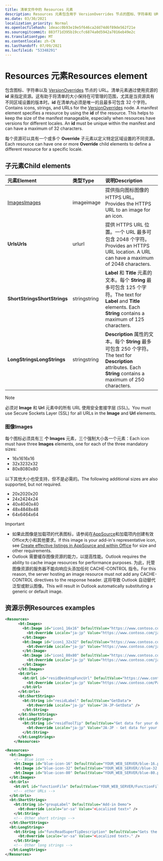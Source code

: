 ```yaml
---
title: 清单文件中的 Resources 元素
description: Resources 元素包含用于 VersionOverrides 节点的图标、字符串和 URL。
ms.date: 03/30/2021
localization_priority: Normal
ms.openlocfilehash: 1deacc0b93e19e5f646ca2dd74d6f89de562f21e
ms.sourcegitcommit: 883f71d395b19ccfc6874a0d5942a7016eb49e2c
ms.translationtype: MT
ms.contentlocale: zh-CN
ms.lasthandoff: 07/09/2021
ms.locfileid: "53348291"
---
```

# <a name="resources-element"></a><span data-ttu-id="67e59-103">Resources 元素</span><span class="sxs-lookup"><span data-stu-id="67e59-103">Resources element</span></span>

<span data-ttu-id="67e59-p101">包含图标、字符串以及 [VersionOverrides](versionoverrides.md) 节点的 URL。清单元素通过使用资源的 **id** 来指定资源。这有助于将清单的大小保持在可管理的范围，尤其是当资源具有不同区域设置的版本时。**id** 在清单内必须是唯一的且最多可包含 32 个字符。</span><span class="sxs-lookup"><span data-stu-id="67e59-p101">Contains icons, strings, and URLs for the [VersionOverrides](versionoverrides.md) node. A manifest element specifies a resource by using the **id** of the resource. This helps to keep the size of the manifest manageable, especially when resources have versions for different locales. An **id** must be unique within the manifest and can have a maximum of 32 characters.</span></span>

<span data-ttu-id="67e59-108">每个资源可以具有一个或多个 **Override** 子元素以定义特定区域设置的不同资源。</span><span class="sxs-lookup"><span data-stu-id="67e59-108">Each resource can have one or more **Override** child elements to define a different resource for a specific locale.</span></span>

## <a name="child-elements"></a><span data-ttu-id="67e59-109">子元素</span><span class="sxs-lookup"><span data-stu-id="67e59-109">Child elements</span></span>

|  <span data-ttu-id="67e59-110">元素</span><span class="sxs-lookup"><span data-stu-id="67e59-110">Element</span></span> |  <span data-ttu-id="67e59-111">类型</span><span class="sxs-lookup"><span data-stu-id="67e59-111">Type</span></span>  |  <span data-ttu-id="67e59-112">说明</span><span class="sxs-lookup"><span data-stu-id="67e59-112">Description</span></span>  |
|:-----|:-----|:-----|
|  [<span data-ttu-id="67e59-113">Images</span><span class="sxs-lookup"><span data-stu-id="67e59-113">Images</span></span>](#images)            |  <span data-ttu-id="67e59-114">image</span><span class="sxs-lookup"><span data-stu-id="67e59-114">image</span></span>   |  <span data-ttu-id="67e59-115">提供指向图标图像的 HTTPS URL。</span><span class="sxs-lookup"><span data-stu-id="67e59-115">Provides the HTTPS URL to an image for an icon.</span></span> |
|  <span data-ttu-id="67e59-116">**Urls**</span><span class="sxs-lookup"><span data-stu-id="67e59-116">**Urls**</span></span>                |  <span data-ttu-id="67e59-117">url</span><span class="sxs-lookup"><span data-stu-id="67e59-117">url</span></span>     |  <span data-ttu-id="67e59-p102">提供 HTTPS URL 位置。一个 URL 最多可包含 2048 个字符。</span><span class="sxs-lookup"><span data-stu-id="67e59-p102">Provides an HTTPS URL location. A URL can have a maximum of 2048 characters.</span></span> |
|  <span data-ttu-id="67e59-120">**ShortStrings**</span><span class="sxs-lookup"><span data-stu-id="67e59-120">**ShortStrings**</span></span> |  <span data-ttu-id="67e59-121">string</span><span class="sxs-lookup"><span data-stu-id="67e59-121">string</span></span>  |  <span data-ttu-id="67e59-p103">**Label** 和 **Title** 元素的文本。每个 **String** 最多可包含 125 个字符。</span><span class="sxs-lookup"><span data-stu-id="67e59-p103">The text for **Label** and **Title** elements. Each **String** contains a maximum of 125 characters.</span></span>|
|  <span data-ttu-id="67e59-124">**LongStrings**</span><span class="sxs-lookup"><span data-stu-id="67e59-124">**LongStrings**</span></span>  |  <span data-ttu-id="67e59-125">string</span><span class="sxs-lookup"><span data-stu-id="67e59-125">string</span></span>  | <span data-ttu-id="67e59-p104">**Description** 属性的文本。每个 **String** 最多可包含 250 个字符。</span><span class="sxs-lookup"><span data-stu-id="67e59-p104">The text for **Description** attributes. Each **String** contains a maximum of 250 characters.</span></span>|

> [!NOTE]
> <span data-ttu-id="67e59-128">必须对 **Image** 和 **Url** 元素中的所有 URL 使用安全套接字层 (SSL)。</span><span class="sxs-lookup"><span data-stu-id="67e59-128">You must use Secure Sockets Layer (SSL) for all URLs in the **Image** and **Url** elements.</span></span>

### <a name="images"></a><span data-ttu-id="67e59-129">图像</span><span class="sxs-lookup"><span data-stu-id="67e59-129">Images</span></span>

<span data-ttu-id="67e59-130">每个图标必须具有三 **个 Images** 元素，三个强制大小各一个元素：</span><span class="sxs-lookup"><span data-stu-id="67e59-130">Each icon must have three **Images** elements, one for each of the three mandatory sizes:</span></span>

- <span data-ttu-id="67e59-131">16x16</span><span class="sxs-lookup"><span data-stu-id="67e59-131">16x16</span></span>
- <span data-ttu-id="67e59-132">32x32</span><span class="sxs-lookup"><span data-stu-id="67e59-132">32x32</span></span>
- <span data-ttu-id="67e59-133">80x80</span><span class="sxs-lookup"><span data-stu-id="67e59-133">80x80</span></span>

<span data-ttu-id="67e59-134">以下其他大小也受支持，但不是必需的。</span><span class="sxs-lookup"><span data-stu-id="67e59-134">The following additional sizes are also supported, but not required.</span></span>

- <span data-ttu-id="67e59-135">20x20</span><span class="sxs-lookup"><span data-stu-id="67e59-135">20x20</span></span>
- <span data-ttu-id="67e59-136">24x24</span><span class="sxs-lookup"><span data-stu-id="67e59-136">24x24</span></span>
- <span data-ttu-id="67e59-137">40x40</span><span class="sxs-lookup"><span data-stu-id="67e59-137">40x40</span></span>
- <span data-ttu-id="67e59-138">48x48</span><span class="sxs-lookup"><span data-stu-id="67e59-138">48x48</span></span>
- <span data-ttu-id="67e59-139">64x64</span><span class="sxs-lookup"><span data-stu-id="67e59-139">64x64</span></span>

> [!IMPORTANT]
>
> - <span data-ttu-id="67e59-140">如果此图像是加载项的代表图标，请参阅在[AppSource](/office/dev/store/create-effective-office-store-listings#create-an-icon-for-your-add-in)和加载项内创建有效Office大小和其他要求。</span><span class="sxs-lookup"><span data-stu-id="67e59-140">If this image is your add-in's representative icon, see [Create effective listings in AppSource and within Office](/office/dev/store/create-effective-office-store-listings#create-an-icon-for-your-add-in) for size and other requirements.</span></span>
> - <span data-ttu-id="67e59-141">Outlook 需要缓存图像资源的能力，以提高性能。</span><span class="sxs-lookup"><span data-stu-id="67e59-141">Outlook requires the ability to cache image resources for performance purposes.</span></span> <span data-ttu-id="67e59-142">为此，托管图像资源的服务器不能向响应头添加任何 CACHE-CONTROL 指令。</span><span class="sxs-lookup"><span data-stu-id="67e59-142">For this reason, the server hosting an image resource must not add any CACHE-CONTROL directives to the response header.</span></span> <span data-ttu-id="67e59-143">这将导致 Outlook 自动替代泛型或默认图像。</span><span class="sxs-lookup"><span data-stu-id="67e59-143">This will result in Outlook automatically substituting a generic or default image.</span></span>

## <a name="resources-examples"></a><span data-ttu-id="67e59-144">资源示例</span><span class="sxs-lookup"><span data-stu-id="67e59-144">Resources examples</span></span>

```XML
<Resources>
      <bt:Images>
        <bt:Image id="icon1_16x16" DefaultValue="https://www.contoso.com/icon_default.png">
          <bt:Override Locale="ja-jp" Value="https://www.contoso.com/ja-jp16-icon_default.png" />
        </bt:Image>
        <bt:Image id="icon1_32x32" DefaultValue="https://www.contoso.com/icon_default.png">
          <bt:Override Locale="ja-jp" Value="https://www.contoso.com/ja-jp32-icon_default.png" />
        </bt:Image>
        <bt:Image id="icon1_80x80" DefaultValue="https://www.contoso.com/icon_default.png">
          <bt:Override Locale="ja-jp" Value="https://www.contoso.com/ja-jp80-icon_default.png" />
        </bt:Image>
      </bt:Images>
      <bt:Urls>
        <bt:Url id="residDesktopFuncUrl" DefaultValue="https://www.contoso.com/Pages/Home.aspx">
          <bt:Override Locale="ja-jp" Value="https://www.contoso.com/Pages/Home.aspx" />
        </bt:Url>
      </bt:Urls>
      <bt:ShortStrings>
        <bt:String id="residLabel" DefaultValue="GetData">
          <bt:Override Locale="ja-jp" Value="JA-JP-GetData" />
        </bt:String>
      </bt:ShortStrings>
      <bt:LongStrings>
        <bt:String id="residToolTip" DefaultValue="Get data for your document.">
          <bt:Override Locale="ja-jp" Value="JA-JP - Get data for your document." />
        </bt:String>
      </bt:LongStrings>
    </Resources>
```

```xml
<Resources>
  <bt:Images>
    <!-- Blue icon -->
    <bt:Image id="blue-icon-16" DefaultValue="YOUR_WEB_SERVER/blue-16.png"/>
    <bt:Image id="blue-icon-32" DefaultValue="YOUR_WEB_SERVER//blue-32.png"/>
    <bt:Image id="blue-icon-80" DefaultValue="YOUR_WEB_SERVER/blue-80.png"/>
  </bt:Images>
  <bt:Urls>
    <bt:Url id="functionFile" DefaultValue="YOUR_WEB_SERVER/FunctionFile/Functions.html"/>
    <!-- other URLs -->
  </bt:Urls>
  <bt:ShortStrings>
    <bt:String id="groupLabel" DefaultValue="Add-in Demo">
      <bt:Override Locale="ar-sa" Value="<Localized text>" />
    </bt:String>
    <!-- Other short strings -->
  </bt:ShortStrings>
  <bt:LongStrings>
    <bt:String id="funcReadSuperTipDescription" DefaultValue="Gets the subject of the message or appointment.">
      <bt:Override Locale="ar-sa" Value="<Localized text>." />
    </bt:String>
    <!-- Other long strings -->
  </bt:LongStrings>
</Resources>
```
